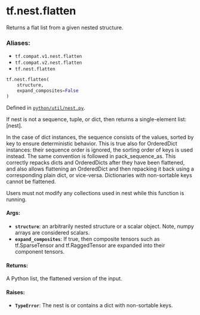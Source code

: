 <div itemscope itemtype="http://developers.google.com/ReferenceObject">
<meta itemprop="name" content="tf.nest.flatten" />
<meta itemprop="path" content="Stable" />
</div>

# tf.nest.flatten

Returns a flat list from a given nested structure.

### Aliases:

* `tf.compat.v1.nest.flatten`
* `tf.compat.v2.nest.flatten`
* `tf.nest.flatten`

``` python
tf.nest.flatten(
    structure,
    expand_composites=False
)
```



Defined in [`python/util/nest.py`](/code/stable/tensorflow/python/util/nest.py).

<!-- Placeholder for "Used in" -->

If nest is not a sequence, tuple, or dict, then returns a single-element list:
[nest].

In the case of dict instances, the sequence consists of the values, sorted by
key to ensure deterministic behavior. This is true also for OrderedDict
instances: their sequence order is ignored, the sorting order of keys is used
instead. The same convention is followed in pack_sequence_as. This correctly
repacks dicts and OrderedDicts after they have been flattened, and also allows
flattening an OrderedDict and then repacking it back using a corresponding
plain dict, or vice-versa. Dictionaries with non-sortable keys cannot be
flattened.

Users must not modify any collections used in nest while this function is
running.

#### Args:


* <b>`structure`</b>: an arbitrarily nested structure or a scalar object. Note, numpy
  arrays are considered scalars.
* <b>`expand_composites`</b>: If true, then composite tensors such as tf.SparseTensor
   and tf.RaggedTensor are expanded into their component tensors.


#### Returns:

A Python list, the flattened version of the input.



#### Raises:


* <b>`TypeError`</b>: The nest is or contains a dict with non-sortable keys.
